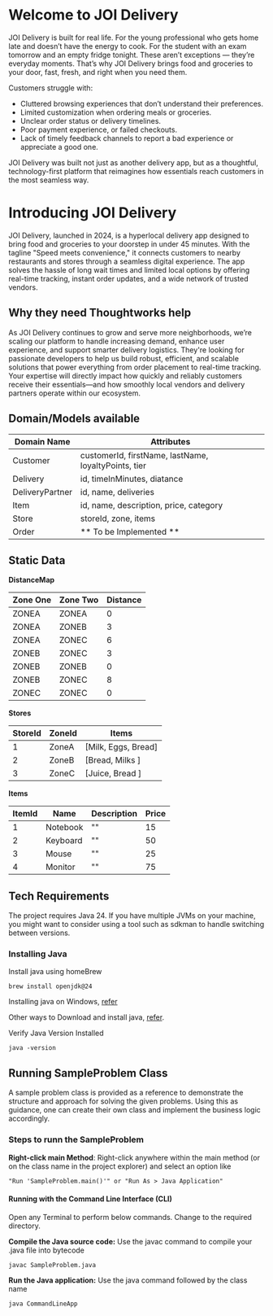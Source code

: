 # Welcome to JOI Delivery
JOI Delivery is built for real life. For the young professional who gets home late and doesn’t have the energy to cook. For the student with an exam tomorrow and an empty fridge tonight. These aren’t exceptions — they’re everyday moments. That’s why JOI Delivery brings food and groceries to your door, fast, fresh, and right when you need them.

Customers struggle with:

- Cluttered browsing experiences that don’t understand their preferences.
- Limited customization when ordering meals or groceries.
- Unclear order status or delivery timelines.
- Poor payment experience, or failed checkouts.
- Lack of timely feedback channels to report a bad experience or appreciate a good one.

JOI Delivery was built not just as another delivery app, but as a thoughtful, technology-first platform that reimagines how essentials reach customers in the most seamless way.

# Introducing JOI Delivery

JOI Delivery, launched in 2024, is a hyperlocal delivery app designed to bring food and groceries to your doorstep in under 45 minutes. With the tagline "Speed meets convenience," it connects customers to nearby restaurants and stores through a seamless digital experience. The app solves the hassle of long wait times and limited local options by offering real-time tracking, instant order updates, and a wide network of trusted vendors.

## Why they need Thoughtworks help
As JOI Delivery continues to grow and serve more neighborhoods, we’re scaling our platform to handle increasing demand, enhance user experience, and support smarter delivery logistics. They're looking for passionate developers to help us build robust, efficient, and scalable solutions that power everything from order placement to real-time tracking.
Your expertise will directly impact how quickly and reliably customers receive their essentials—and how smoothly local vendors and delivery partners operate within our ecosystem.

## Domain/Models available

| Domain Name     | Attributes                                           |
|-----------------|------------------------------------------------------|
| Customer        | customerId, firstName, lastName, loyaltyPoints, tier |
| Delivery        | id, timeInMinutes, diatance                          |
| DeliveryPartner | id, name, deliveries                                 |
| Item            | id, name, description, price, category               |
| Store           | storeId, zone, items                                 |
| Order           | ** To be Implemented **                              | 

## Static Data

**DistanceMap**

| Zone One | Zone Two | Distance | 
|----------|----------|----------|
| ZONEA    | ZONEA    | 0        |
| ZONEA    | ZONEB    | 3        |
| ZONEA    | ZONEC    | 6        |
| ZONEB    | ZONEC    | 3        |
| ZONEB    | ZONEB    | 0        |
| ZONEB    | ZONEC    | 8        |
| ZONEC    | ZONEC    | 0        |

**Stores**

| StoreId | ZoneId | Items               |
|---------|--------|---------------------|
|  1      | ZoneA  | [Milk, Eggs, Bread] |
|  2      | ZoneB  | [Bread, Milks ]     |
|  3      | ZoneC  | [Juice, Bread ]     |

**Items**

| ItemId | Name     | Description | Price |
|--------|----------|-------------|-------|
|  1     | Notebook | ""          | 15    |
|  2     | Keyboard | ""          | 50    |
|  3     | Mouse    | ""          | 25    |
|  4     | Monitor  | ""          | 75    |

## Tech Requirements
The project requires Java 24. If you have multiple JVMs on your machine, you might want to consider using a tool such as sdkman to handle switching between versions.

### Installing Java
Install java using homeBrew

```
brew install openjdk@24
```
Installing java on Windows, [refer](https://www.java.com/en/download/help/windows_manual_download.html#xd_co_f=NzA3YTZmNzAtOTEzMS00OWFiLTk2NjUtODg0NjNhMjRhMjkw~)

Other ways to Download and install java, [refer](https://www.oracle.com/in/java/technologies/downloads/#java24).

Verify Java Version Installed
```
java -version
```

## Running SampleProblem Class
A sample problem class is provided as a reference to demonstrate the structure and approach for solving the given problems. Using this as guidance, one can create their own class and implement the business logic accordingly.
### Steps to runn the SampleProblem
**Right-click main Method**: Right-click anywhere within the main method (or on the class name in the project explorer) and select an option like 
```
"Run 'SampleProblem.main()'" or "Run As > Java Application"
```
#### Running with the Command Line Interface (CLI)
Open any Terminal to perform below commands. Change to the required directory.

**Compile the Java source code:**
Use the javac command to compile your .java file into bytecode 
```
javac SampleProblem.java
```

**Run the Java application:**
Use the java command followed by the class name 
```
java CommandLineApp
```
